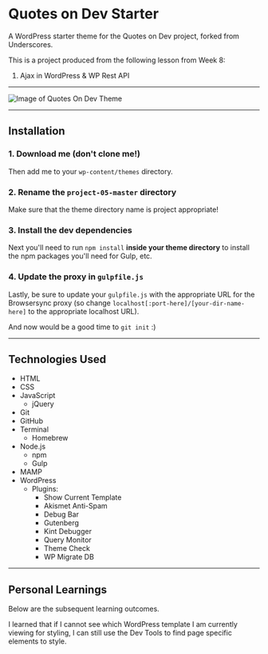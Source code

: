 # Quotes on Dev Starter

A WordPress starter theme for the Quotes on Dev project, forked from Underscores.

This is a project produced from the following lesson from Week 8:

1. Ajax in WordPress & WP Rest API

---

![Image of Quotes On Dev Theme](https://github.com/nejmal/project-05/blob/master/screenshot.png)

---

## Installation

### 1. Download me (don't clone me!)

Then add me to your `wp-content/themes` directory.

### 2. Rename the `project-05-master` directory

Make sure that the theme directory name is project appropriate! 

### 3. Install the dev dependencies

Next you'll need to run `npm install` **inside your theme directory** to install the npm packages you'll need for Gulp, etc.

### 4. Update the proxy in `gulpfile.js`

Lastly, be sure to update your `gulpfile.js` with the appropriate URL for the Browsersync proxy (so change `localhost[:port-here]/[your-dir-name-here]` to the appropriate localhost URL).

And now would be a good time to `git init` :)

---

## Technologies Used
- HTML
- CSS
- JavaScript
  - jQuery
- Git
- GitHub
- Terminal
  - Homebrew
- Node.js
  - npm
  - Gulp
- MAMP
- WordPress
  - Plugins:
    - Show Current Template
    - Akismet Anti-Spam
    - Debug Bar
    - Gutenberg
    - Kint Debugger
    - Query Monitor
    - Theme Check
    - WP Migrate DB
---

## Personal Learnings
Below are the subsequent learning outcomes.

I learned that if I cannot see which WordPress template I am currently viewing for styling, I can still use the Dev Tools to find page specific elements to style. 
